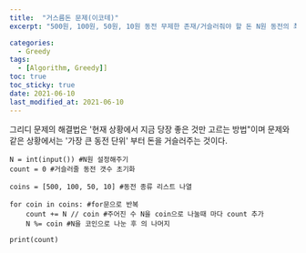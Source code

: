 ```yaml
---
title:  "거스름돈 문제(이코테)"
excerpt: "500원, 100원, 50원, 10원 동전 무제한 존재/거슬러줘야 할 돈 N원 동전의 최소개수 구하기!"

categories:
  - Greedy
tags:
  - [Algorithm, Greedy]]
toc: true
toc_sticky: true
date: 2021-06-10
last_modified_at: 2021-06-10
---
```

그리디 문제의 해결법은 '현재 상황에서 지금 당장 좋은 것만 고르는 방법"이며 문제와 같은 상황에서는 '가장 큰 동전 단위' 부터 돈을 거슬러주는 것이다.
```
N = int(input()) #N원 설정해주기
count = 0 #거슬러줄 동전 갯수 초기화

coins = [500, 100, 50, 10] #동전 종류 리스트 나열 

for coin in coins: #for문으로 반복
    count += N // coin #주어진 수 N을 coin으로 나눌때 마다 count 추가
    N %= coin #N을 코인으로 나눈 후 의 나머지

print(count)
```